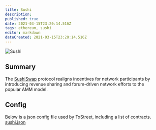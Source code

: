 ```yaml
---
title: Sushi
description:
published: true
date: 2021-03-15T23:20:14.516Z
tags: ethereum, sushi
editor: markdown
dateCreated: 2021-03-15T23:20:14.516Z
---
```


![Sushi](https://txstreet.com/static/img/singles/house_logos/sushi.png)

## Summary

The <a href="https://sushi.com/" target="_blank">SushiSwap</a> protocol realigns incentives for network participants by introducing revenue sharing and forum-driven network efforts to the popular AMM model.

## Config

Below is a json config file used by TxStreet, including a list of contracts. [sushi.json](/ethereum/houses/sushi.json)